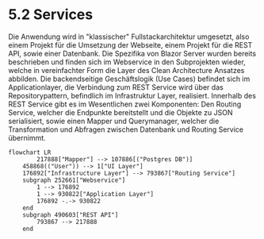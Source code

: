# 5.2 Services

Die Anwendung wird in "klassischer" Fullstackarchitektur umgesetzt, also einem Projekt für die Umsetzung der Webseite, einem Projekt für die REST API, sowie einer Datenbank. Die Spezifika von Blazor Server wurden bereits beschrieben und finden sich im Webservice in den Subprojekten wieder, welche in vereinfachter Form die Layer des Clean Architecture Ansatzes abbilden. Die backendseitige Geschäftslogik (Use Cases) befindet sich im Applicationlayer, die Verbindung zum REST Service wird über das Repositorypattern, befindlich im Infrastruktur Layer, realisiert. Innerhalb des REST Service gibt es im Wesentlichen zwei Komponenten: Den Routing Service, welcher die Endpunkte bereitstellt und die Objekte zu JSON serialisiert, sowie einen Mapper und Querymanager, welcher die Transformation und Abfragen zwischen Datenbank und Routing Service übernimmt.

```mermaid
flowchart LR
        217888["Mapper"] --> 107886[("Postgres DB")]
	458868(("User")) --> 1["UI Layer"]
	176892["Infrastructure Layer"] --> 793867["Routing Service"]
	subgraph 252661["Webservice"]
		1 --> 176892
		1 --> 930822["Application Layer"]
		176892 -.-> 930822
	end
	subgraph 490603["REST API"]
		793867 --> 217888
	end

```

